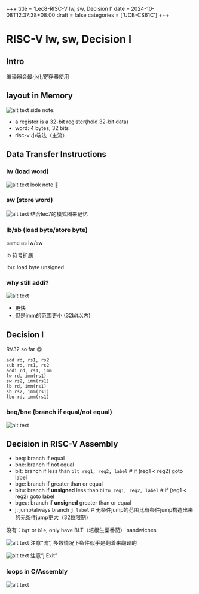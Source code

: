 +++
title = 'Lec8-RISC-V lw, sw, Decision I'
date = 2024-10-08T12:37:38+08:00
draft = false
categories = ['UCB-CS61C']
+++
# RISC-V lw, sw, Decision I
## Intro
编译器会最小化寄存器使用

## layout in Memory
![alt text](image.png)
side note:
- a register is a 32-bit register(hold 32-bit data)
- word: 4 bytes, 32 bits
- risc-v 小端法（主流）

## Data Transfer Instructions
### lw (load word)
![alt text](image-1.png)
look note :thinking:

### sw (store word)
![alt text](image-2.png)
结合lec7的模式图来记忆

### lb/sb (load byte/store byte)
same as lw/sw 

lb 符号扩展

lbu: load byte unsigned


### why still addi?

![alt text](image-3.png)
- 更快
- 但是imm的范围更小 (32bit以内)

## Decision I
RV32 so far :yum:
```
add rd, rs1, rs2
sub rd, rs1, rs2
addi rd, rs1, imm
lw rd, imm(rs1)
sw rs2, imm(rs1)
lb rd, imm(rs1)
sb rs2, imm(rs1)
lbu rd, imm(rs1)
```

### beq/bne (branch if equal/not equal)
![alt text](image-4.png)

## Decision in RISC-V Assembly

- beq: branch if equal
- bne: branch if not equal
- blt: branch if less than `blt reg1, reg2, label` # if (reg1 < reg2) goto label
- bge: branch if greater than or equal
- bltu: branch if **unsigned** less than `bltu reg1, reg2, label` # if (reg1 < reg2) goto label
- bgeu: branch if **unsigned** greater than or equal
- j: jump/always branch `j label` # 无条件jump的范围比有条件jump构造出来的无条件jump更大（32位限制）

没有：`bgt` or `ble`, only have BLT（培根生菜番茄） sandwiches

![alt text](image-00.png)
注意“流”, 多数情况下条件似乎是翻着来翻译的

![alt text](image-11.png)
注意“j Exit”

### loops in C/Assembly
![alt text](image-22.png)



